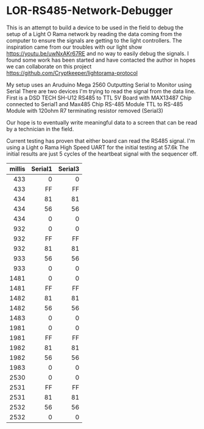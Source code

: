 ﻿# LOR-RS485-Network-Debugger
This is an attempt to build a device to be used in the field to debug the setup of a Light O Rama network by reading the data coming from the computer to ensure the signals are getting to the light controllers. The inspiration came from our troubles with our light show https://youtu.be/uwNxAKr67RE and no way to easily debug the signals. I found some work has been started and have contacted the author in hopes we can collaborate on this project https://github.com/Cryptkeeper/lightorama-protocol

My setup uses an Aruduino Mega 2560 Outputting Serial to Monitor using Serial
There are two devices I'm trying to read the signal from the data line. First is a DSD TECH SH-U12 RS485 to TTL 5V Board with MAX13487 Chip connected to Serial1 and 
Max485 Chip RS-485 Module TTL to RS-485 Module with 120ohm R7 terminating resistor removed (Serial3)

Our hope is to eventually write meaningful data to a screen that can be read by a technician in the field.

Current testing has proven that either board can read the RS485 signal. I'm using a Light o Rama High Speed UART for the initial testing at 57.6k The initial results are just 5 cycles of the heartbeat signal with the sequencer off. 

|millis| Serial1 | Serial3 |
|---:|---:|---:|
| 433|    0 |      0 |
| 433|    FF|      FF |
| 434|    81|      81 |
| 434|    56|      56 |
| 434|    0 |      0 |
| 932|    0 |      0 |
| 932|    FF|      FF |
| 932|    81|      81 |
| 933|    56|      56 |
| 933|    0 |      0 |
|1481|    0 |      0 |
|1481|    FF|      FF |
|1482|    81|      81 |
|1482|    56|      56 |
|1483|    0 |      0 |
|1981|    0 |      0 |
|1981|    FF|      FF |
|1982|    81|      81 |
|1982|    56|      56 |
|1983|    0 |      0 |
|2530|    0 |      0 |
|2531|    FF|      FF |
|2531|    81|      81 |
|2532|    56|      56 |
|2532|    0 |      0 |
